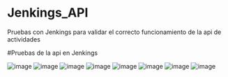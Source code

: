 # Jenkings_API
Pruebas con Jenkings para validar el correcto funcionamiento de la api de actividades   

#Pruebas de la api en Jenkings

![image](https://github.com/user-attachments/assets/a1ad58bd-3e17-4c5f-a80a-88b51382343e)
![image](https://github.com/user-attachments/assets/48815755-749e-44be-b5ee-79756725a09f)
![image](https://github.com/user-attachments/assets/1733509a-a9b8-4446-b414-0035a25f7bc8)
![image](https://github.com/user-attachments/assets/f49e6a8a-3eda-4377-8c73-aa47942510a2)
![image](https://github.com/user-attachments/assets/bb208ddf-db07-4d58-b509-a7059c3ec69b)
![image](https://github.com/user-attachments/assets/5f44ab8e-381d-4ad0-b34e-a0530fa47ad5)
![image](https://github.com/user-attachments/assets/0bea32b5-9f0d-465f-99f2-faa9c820d5c0)
![image](https://github.com/user-attachments/assets/dfe79eb6-61c5-4afb-998a-a5be3687ead9)







